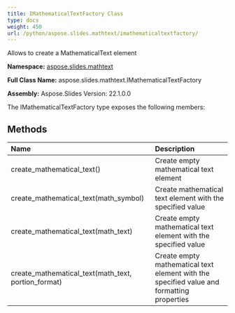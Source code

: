 ```yaml
---
title: IMathematicalTextFactory Class
type: docs
weight: 450
url: /python/aspose.slides.mathtext/imathematicaltextfactory/
---
```


Allows to create a MathematicalText element

**Namespace:** [aspose.slides.mathtext](/python/aspose.slides.mathtext/)

**Full Class Name:** aspose.slides.mathtext.IMathematicalTextFactory

**Assembly:**  Aspose.Slides Version: 22.1.0.0

The IMathematicalTextFactory type exposes the following members:
## **Methods**
|**Name**|**Description**|
| :- | :- |
|create_mathematical_text()|Create empty mathematical text element|
|create_mathematical_text(math_symbol)|Create mathematical text element with the specified value|
|create_mathematical_text(math_text)|Create empty mathematical text element with the specified value|
|create_mathematical_text(math_text, portion_format)|Create empty mathematical text element with the specified value and formatting properties|
